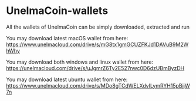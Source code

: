 # UnelmaCoin-wallets

All the wallets of UnelmaCoin can be simply downloaded, extracted and run

You may download latest macOS wallet from here: https://www.unelmacloud.com/drive/s/mG8tx1gmGCUZFKJd1DAVuB9M2WhWhy

You may download both windows and linux wallet from here: https://unelmacloud.com/drive/s/uJgmrZ6Ty2E527nwc0D6dzUBmByzDH

You may download latest ubuntu wallet from here: https://www.unelmacloud.com/drive/s/MDo8gTCdWELXdvILymRYH15pBjjW7n 
